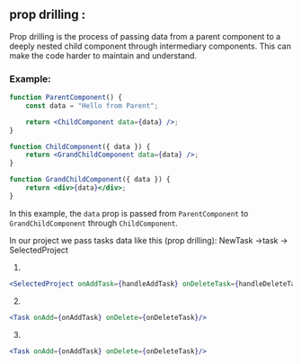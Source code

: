 ## prop drilling :
Prop drilling is the process of passing data from a parent component to a deeply nested child component through intermediary components. This can make the code harder to maintain and understand.

### Example:

```jsx
function ParentComponent() {
    const data = "Hello from Parent";

    return <ChildComponent data={data} />;
}

function ChildComponent({ data }) {
    return <GrandChildComponent data={data} />;
}

function GrandChildComponent({ data }) {
    return <div>{data}</div>;
}
```
In this example, the `data` prop is passed from `ParentComponent` to `GrandChildComponent` through `ChildComponent`.

In our project we pass tasks data like this (prop drilling):
NewTask ->task -> SelectedProject 

1. 
```jsx 
<SelectedProject onAddTask={handleAddTask} onDeleteTask={handleDeleteTask}/>;
```
2.
```jsx 
<Task onAdd={onAddTask} onDelete={onDeleteTask}/>
```
3.
```jsx 
<Task onAdd={onAddTask} onDelete={onDeleteTask}/>
```
